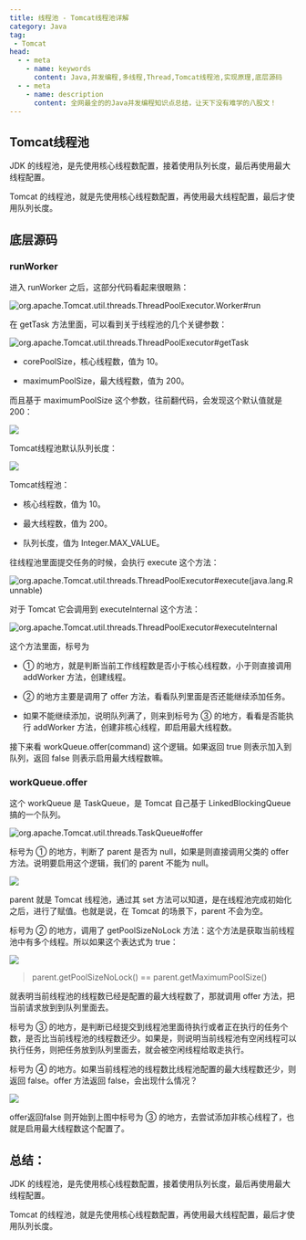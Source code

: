 ```yaml
---
title: 线程池 - Tomcat线程池详解
category: Java
tag:
 - Tomcat
head:
  - - meta
    - name: keywords
      content: Java,并发编程,多线程,Thread,Tomcat线程池,实现原理,底层源码
  - - meta
    - name: description
      content: 全网最全的的Java并发编程知识点总结，让天下没有难学的八股文！
---
```






## Tomcat线程池

JDK 的线程池，是先使用核心线程数配置，接着使用队列长度，最后再使用最大线程配置。

Tomcat 的线程池，就是先使用核心线程数配置，再使用最大线程配置，最后才使用队列长度。

## 底层源码

###  runWorker

进入 runWorker 之后，这部分代码看起来很眼熟：

![org.apache.Tomcat.util.threads.ThreadPoolExecutor.Worker#run](https://seven97-blog.oss-cn-hangzhou.aliyuncs.com/imgs/202404251527858.gif)

在 getTask 方法里面，可以看到关于线程池的几个关键参数：

![org.apache.Tomcat.util.threads.ThreadPoolExecutor#getTask](https://seven97-blog.oss-cn-hangzhou.aliyuncs.com/imgs/202404251527919.gif)

- corePoolSize，核心线程数，值为 10。

- maximumPoolSize，最大线程数，值为 200。

而且基于 maximumPoolSize 这个参数，往前翻代码，会发现这个默认值就是 200：

![](https://seven97-blog.oss-cn-hangzhou.aliyuncs.com/imgs/202404251527873.gif)

Tomcat线程池默认队列长度：

![](https://seven97-blog.oss-cn-hangzhou.aliyuncs.com/imgs/202404251527879.gif)

 

Tomcat线程池：

- 核心线程数，值为 10。

- 最大线程数，值为 200。

- 队列长度，值为 Integer.MAX_VALUE。

 

往线程池里面提交任务的时候，会执行 execute 这个方法：

![org.apache.Tomcat.util.threads.ThreadPoolExecutor#execute(java.lang.Runnable)](https://seven97-blog.oss-cn-hangzhou.aliyuncs.com/imgs/202404251527886.gif)

对于 Tomcat 它会调用到 executeInternal 这个方法：

![org.apache.Tomcat.util.threads.ThreadPoolExecutor#executeInternal](https://seven97-blog.oss-cn-hangzhou.aliyuncs.com/imgs/202404251527901.gif)

这个方法里面，标号为 

- ① 的地方，就是判断当前工作线程数是否小于核心线程数，小于则直接调用 addWorker 方法，创建线程。

- ② 的地方主要是调用了 offer 方法，看看队列里面是否还能继续添加任务。

- 如果不能继续添加，说明队列满了，则来到标号为 ③ 的地方，看看是否能执行 addWorker 方法，创建非核心线程，即启用最大线程数。

 

接下来看 workQueue.offer(command) 这个逻辑。如果返回 true 则表示加入到队列，返回 false 则表示启用最大线程数嘛。

### workQueue.offer

这个 workQueue 是 TaskQueue，是 Tomcat 自己基于 LinkedBlockingQueue 搞的一个队列。

![org.apache.Tomcat.util.threads.TaskQueue#offer](https://seven97-blog.oss-cn-hangzhou.aliyuncs.com/imgs/202404251527735.gif)

标号为 ① 的地方，判断了 parent 是否为 null，如果是则直接调用父类的 offer 方法。说明要启用这个逻辑，我们的 parent 不能为 null。

![](https://seven97-blog.oss-cn-hangzhou.aliyuncs.com/imgs/202404251527934.gif)

parent 就是 Tomcat 线程池，通过其 set 方法可以知道，是在线程池完成初始化之后，进行了赋值。也就是说，在 Tomcat 的场景下，parent 不会为空。

标号为 ② 的地方，调用了 getPoolSizeNoLock 方法：这个方法是获取当前线程池中有多个线程。所以如果这个表达式为 true：

![](https://seven97-blog.oss-cn-hangzhou.aliyuncs.com/imgs/202404251527146.gif)

 

> parent.getPoolSizeNoLock() == parent.getMaximumPoolSize()

就表明当前线程池的线程数已经是配置的最大线程数了，那就调用 offer 方法，把当前请求放到到队列里面去。

 

标号为 ③ 的地方，是判断已经提交到线程池里面待执行或者正在执行的任务个数，是否比当前线程池的线程数还少。如果是，则说明当前线程池有空闲线程可以执行任务，则把任务放到队列里面去，就会被空闲线程给取走执行。

 

标号为 ④ 的地方。如果当前线程池的线程数比线程池配置的最大线程数还少，则返回 false。offer 方法返回 false，会出现什么情况？

![](https://seven97-blog.oss-cn-hangzhou.aliyuncs.com/imgs/202404251527320.gif)

offer返回false 则开始到上图中标号为 ③ 的地方，去尝试添加非核心线程了，也就是启用最大线程数这个配置了。

 

## 总结：

JDK 的线程池，是先使用核心线程数配置，接着使用队列长度，最后再使用最大线程配置。

Tomcat 的线程池，就是先使用核心线程数配置，再使用最大线程配置，最后才使用队列长度。



<!-- @include: @article-footer.snippet.md -->     



